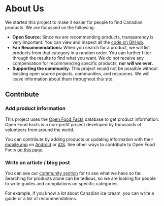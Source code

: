 # About Us

We started this project to make it easier for people to find Canadian products. We are focussed on the following:

- **Open Source:** Since we are recommending products, transparency is very important. You can view and inspect all the [code on GitHub](https://github.com/cynber/is-it-canadian).
- **Fair Recommendations:** When you search for a product, we will list products from that category in a random order. You can further filter through the results to find what you want. We do not receive any compensation for recommending specific products, **nor will we ever.**
- **Supporting the community:** This project would not be possible without existing open source projects, communities, and resources. We will leave information about them throughout this site.

## Contribute

### Add product information

This project uses the [Open Food Facts](https://world.openfoodfacts.org/) database to get product information. Open Food Facts is a non-profit project developed by thousands of volunteers from around the world.

You can contribute by adding products or updating information with their [mobile app](https://ca.openfoodfacts.org/open-food-facts-mobile-app)  on [Android](https://play.google.com/store/apps/details?id=org.openfoodfacts.scanner) or [iOS](https://apps.apple.com/us/app/open-food-facts-product-scan/id588797948). See other ways to contribute to Open Food Facts [on this page](https://ca.openfoodfacts.org/contribute).

### Write an article / blog post

You can see our [community section](/community) for to see what we have so far. Searching for products alone can be tedious, so we are looking for people to write guides and compilations on specific categories.

For example, if you know a lot about Canadian ice cream, you can write a guide or a list of recommendations.